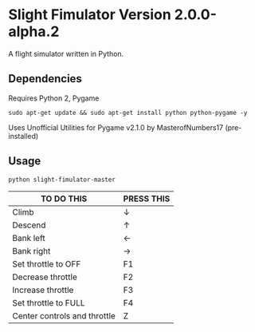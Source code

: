 # Slight Fimulator Version 2.0.0-alpha.2
A flight simulator written in Python.

## Dependencies
Requires Python 2, Pygame

`sudo apt-get update && sudo apt-get install python python-pygame -y`

Uses Unofficial Utilities for Pygame v2.1.0 by MasterofNumbers17 (pre-installed)

## Usage

`python slight-fimulator-master`

| TO DO THIS               | PRESS THIS |
|------------------------------|----------------|
| Climb                        | ↓              |
| Descend                      | ↑              |
| Bank left                    | ←              |
| Bank right                   | →              |
| Set throttle to OFF          | F1             |
| Decrease throttle            | F2             |
| Increase throttle            | F3             |
| Set throttle to FULL         | F4             |
| Center controls and throttle | Z              |

